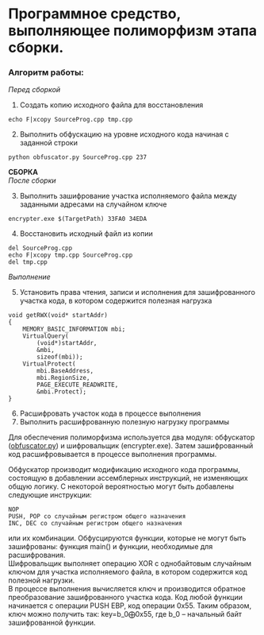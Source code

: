 <h1 class="code-line" data-line-start=0 data-line-end=1 ><a id="______0"></a>Программное средство, выполняющее полиморфизм этапа сборки.</h1>
<h3 class="code-line" data-line-start=2 data-line-end=3 ><a id="__2"></a>Алгоритм работы:</h3>
<p class="has-line-data" data-line-start="3" data-line-end="4"><em>Перед сборкой</em></p>
<ol>
<li class="has-line-data" data-line-start="4" data-line-end="5">Создать копию исходного файла для восстановления</li>
</ol>
<pre><code>echo F|xcopy SourceProg.cpp tmp.cpp
</code></pre>
<ol start="2">
<li class="has-line-data" data-line-start="9" data-line-end="10">Выполнить обфускацию на уровне исходного кода начиная с заданной строки</li>
</ol>
<pre><code>python obfuscator.py SourceProg.cpp 237
</code></pre>
<p class="has-line-data" data-line-start="14" data-line-end="16"><strong>СБОРКА</strong><br>
<em>После сборки</em></p>
<ol start="3">
<li class="has-line-data" data-line-start="16" data-line-end="17">Выполнить зашифрование участка исполняемого файла между заданными адресами на случайном ключе</li>
</ol>
<pre><code>encrypter.exe $(TargetPath) 33FA0 34EDA
</code></pre>
<ol start="4">
<li class="has-line-data" data-line-start="21" data-line-end="22">Восстановить исходный файл из копии</li>
</ol>
<pre><code>del SourceProg.cpp                 
echo F|xcopy tmp.cpp SourceProg.cpp
del tmp.cpp                        
</code></pre>
<p class="has-line-data" data-line-start="28" data-line-end="29"><em>Выполнение</em></p>
<ol start="5">
<li class="has-line-data" data-line-start="29" data-line-end="30">Установить права чтения, записи и исполнения для зашифрованного участка кода, в котором содержится полезная нагрузка</li>
</ol>
<pre><code>void getRWX(void* startAddr)
{
    MEMORY_BASIC_INFORMATION mbi;
    VirtualQuery(
        (void*)startAddr,
        &amp;mbi,
        sizeof(mbi));
    VirtualProtect(
        mbi.BaseAddress,
        mbi.RegionSize,
        PAGE_EXECUTE_READWRITE,
        &amp;mbi.Protect);
}
</code></pre>
<ol start="6">
<li class="has-line-data" data-line-start="46" data-line-end="47">Расшифровать участок кода в процессе выполнения</li>
<li class="has-line-data" data-line-start="47" data-line-end="49">Выполнить расшифрованную полезную нагрузку программы</li>
</ol>
<p class="has-line-data" data-line-start="49" data-line-end="50">Для обеспечения полиморфизма используется два модуля: обфускатор (<a href="http://obfuscator.py">obfuscator.py</a>) и шифровальщик  (encrypter.exe). Затем зашифрованный код расшифровывается в процессе выполнения программы.</p>
<p class="has-line-data" data-line-start="51" data-line-end="52">Обфускатор производит модификацию исходного кода программы, состоящую в добавлении ассемблерных инструкций, не изменяющих общую логику. С некоторой вероятностью могут быть добавлены следующие инструкции:</p>
<pre><code>NOP
PUSH, POP со случайным регистром общего назначения
INC, DEC со случайным регистром общего назначения
</code></pre>
<p class="has-line-data" data-line-start="57" data-line-end="60">или их комбинации. Обфусцируются функции, которые не могут быть зашифрованы: функция main() и функции, необходимые для расшифрования.<br>
Шифровальщик выполняет операцию XOR с однобайтовым случайным ключом для участка исполняемого файла, в котором содержится код полезной нагрузки.<br>
В процессе выполнения вычисляется ключ и производится обратное преобразование зашифрованного участка кода. Код любой функции начинается с операции PUSH EBP, код операции 0x55. Таким образом, ключ можно получить так: key=b_0⨁0x55, где b_0 – начальный байт зашифрованной функции.</p>
